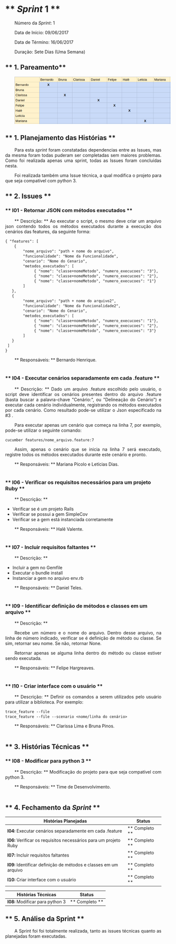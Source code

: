 <style> p { text-align: justify; text-indent: 30px; } </style>


# ** <i>Sprint</i> 1 **

Número da <i>Sprint</i>: 1

Data de Início: 09/06/2017

Data de Término: 16/06/2017

Duração: Sete Dias (Uma Semana)

## ** 1. Pareamento** 

![Pareamento Sprint 0](../img/sprints/pareamentoSprint1.png)


## ** 1. Planejamento das Histórias ** 
Para esta <i>sprint</i> foram constatadas dependencias entre as Issues, mas da mesma foram todas puderam ser completadas sem maiores problemas. Como foi realizada apenas uma sprint, todas as Issues foram concluídas nesta.

Foi realizada também uma Issue técnica, a qual modifica o projeto para que seja compatível com python 3.

## ** 2. Issues **


### ** I01 - Retornar JSON com métodos executados  ** 
** Descrição: ** Ao executar o script, o mesmo deve criar um arquivo json contendo todos os métodos executados durante a execução dos cenários das features, da seguinte forma:

```
{ "features": [
    {
        "nome_arquivo": "path + nome do arquivo",
        "funcionalidade": "Nome da Funcionalidade",
        "cenario": "Nome do Cenario",
        "metodos_executados": [
             { "nome": "classe+nomeMetodo", "numero_execucoes": "3"},
             { "nome": "classe+nomeMetodo", "numero_execucoes": "2"},
             { "nome": "classe+nomeMetodo", "numero_execucoes": "1"}
        ]
   },
   {
        "nome_arquivo": "path + nome do arquivo2",
        "funcionalidade": "Nome da Funcionalidade2",
        "cenario": "Nome do Cenario",
        "metodos_executados": [
             { "nome": "classe+nomeMetodo", "numero_execucoes": "1"},
             { "nome": "classe+nomeMetodo", "numero_execucoes": "2"},
             { "nome": "classe+nomeMetodo", "numero_execucoes": "3"}
        ]
   }
 ]
}
```

** Responsáveis: ** Bernardo Henrique.
<br><br>


### ** I04 - Executar cenários separadamente em cada .feature ** 
** Descrição: ** Dado um arquivo .feature escolhido pelo usuário, o script deve identificar os cenários presentes dentro do arquivo .feature (basta buscar a palavra-chave "Cenário:", ou "Delineação do Cenário") e executar cada cenário individualmente, registrando os métodos executados por cada cenário. Como resultado pode-se utilizar o Json especificado na #3 .

Para executar apenas um cenário que começa na linha 7, por exemplo, pode-se utilizar o seguinte comando:

```
cucumber features/nome_arquivo.feature:7
```

Assim, apenas o cenário que se inicia na linha 7 será executado, registre todos os métodos executados durante este cenário e pronto.


** Responsáveis: ** Mariana Pícolo e Letícias Dias.
<br><br>


### ** I06 - Verificar os requisitos necessários para um projeto Ruby ** 
** Descrição: ** 

* Verificar se é um projeto Rails
* Verificar se possui a gem SimpleCov
* Verificar se a gem está instanciada corretamente


** Responsáveis: ** Halê Valente.
<br><br>



### ** I07 - Incluir requisitos faltantes ** 
** Descrição: ** 

* Incluir a gem no Gemfile
* Executar o bundle install
* Instanciar a gem no arquivo env.rb


** Responsáveis: ** Daniel Teles.
<br><br>


### ** I09 - Identificar definição de métodos e classes em um arquivo ** 
** Descrição: ** 

Recebe um número e o nome do arquivo. Dentro desse arquivo, na linha de número indicado, verificar se é definição de método ou classe. Se sim, retornar seu nome. Se não, retornar None.

Retornar apenas se alguma linha dentro do método ou classe estiver sendo executada.


** Responsáveis: ** Felipe Hargreaves.
<br><br>



### ** I10 - Criar interface com o usuário ** 
** Descrição: ** Definir os comandos a serem utilizados pelo usuário para utilizar a biblioteca. Por exemplo:

```
trace_feature --file 
trace_feature --file --scenario <nome/linha do cenário>
```


** Responsáveis: ** Clarissa Lima e Bruna Pinos.
<br><br>


## ** 3. Histórias Técnicas **

### ** I08 - Modificar para python 3 ** 

** Descrição: ** Modificação do projeto para que seja compatível com python 3.


** Responsáveis: ** Time de Desenvolvimento.
<br><br>


## ** 4. Fechamento da <i>Sprint</i> **
| Histórias Planejadas | Status |
|----------------------|--------|
| <b>I04:</b> Executar cenários separadamente em cada .feature | ** Completo ** |
| <b>I06:</b> Verificar os requisitos necessários para um projeto Ruby | ** Completo ** |  
| <b>I07:</b> Incluir requisitos faltantes | ** Completo ** |  
| <b>I09:</b> Identificar definição de métodos e classes em um arquivo | ** Completo ** |  
| <b>I10:</b> Criar interface com o usuário | ** Completo ** |  

| Histórias Técnicas | Status |
|----------------------|--------|
| <b>I08:</b> Modificar para python 3 | ** Completo ** |



## ** 5. Análise da Sprint **
A Sprint foi foi totalmente realizada, tanto as issues técnicas quanto as planejadas foram executadas.